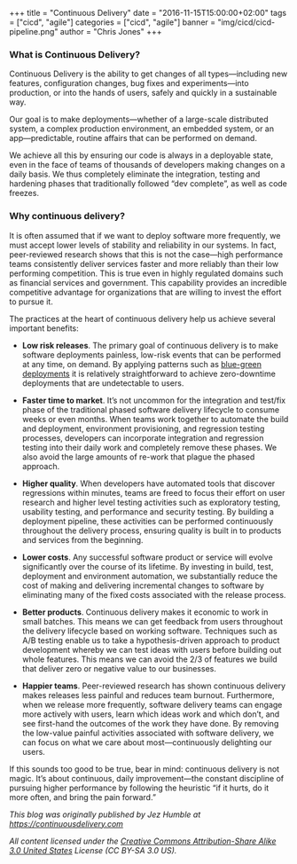 +++
title = "Continuous Delivery"
date = "2016-11-15T15:00:00+02:00"
tags = ["cicd", "agile"]
categories = ["cicd", "agile"]
banner = "img/cicd/cicd-pipeline.png"
author = "Chris Jones"
+++

### What is Continuous Delivery?
Continuous Delivery is the ability to get changes of all types—including new features, configuration changes, bug fixes and experiments—into production, or into the hands of users, safely and quickly in a sustainable way.

Our goal is to make deployments—whether of a large-scale distributed system, a complex production environment, an embedded system, or an app—predictable, routine affairs that can be performed on demand.

We achieve all this by ensuring our code is always in a deployable state, even in the face of teams of thousands of developers making changes on a daily basis. We thus completely eliminate the integration, testing and hardening phases that traditionally followed “dev complete”, as well as code freezes.

### Why continuous delivery?

It is often assumed that if we want to deploy software more frequently, we must accept lower levels of stability and reliability in our systems. In fact, peer-reviewed research shows that this is not the case—high performance teams consistently deliver services faster and more reliably than their low performing competition. This is true even in highly regulated domains such as financial services and government. This capability provides an incredible competitive advantage for organizations that are willing to invest the effort to pursue it.

The practices at the heart of continuous delivery help us achieve several important benefits:

* **Low risk releases**. The primary goal of continuous delivery is to make software deployments painless, low-risk events that can be performed at any time, on demand. By applying patterns such as <a href="https://martinfowler.com/bliki/BlueGreenDeployment.html">blue-green deployments</a> it is relatively straightforward to achieve zero-downtime deployments that are undetectable to users.

* **Faster time to market**. It’s not uncommon for the integration and test/fix phase of the traditional phased software delivery lifecycle to consume weeks or even months. When teams work together to automate the build and deployment, environment provisioning, and regression testing processes, developers can incorporate integration and regression testing into their daily work and completely remove these phases. We also avoid the large amounts of re-work that plague the phased approach.

* **Higher quality**. When developers have automated tools that discover regressions within minutes, teams are freed to focus their effort on user research and higher level testing activities such as exploratory testing, usability testing, and performance and security testing. By building a deployment pipeline, these activities can be performed continuously throughout the delivery process, ensuring quality is built in to products and services from the beginning.

* **Lower costs**. Any successful software product or service will evolve significantly over the course of its lifetime. By investing in build, test, deployment and environment automation, we substantially reduce the cost of making and delivering incremental changes to software by eliminating many of the fixed costs associated with the release process.

* **Better products**. Continuous delivery makes it economic to work in small batches. This means we can get feedback from users throughout the delivery lifecycle based on working software. Techniques such as A/B testing enable us to take a hypothesis-driven approach to product development whereby we can test ideas with users before building out whole features. This means we can avoid the 2/3 of features we build that deliver zero or negative value to our businesses.

* **Happier teams**. Peer-reviewed research has shown continuous delivery makes releases less painful and reduces team burnout. Furthermore, when we release more frequently, software delivery teams can engage more actively with users, learn which ideas work and which don’t, and see first-hand the outcomes of the work they have done. By removing the low-value painful activities associated with software delivery, we can focus on what we care about most—continuously delighting our users.

If this sounds too good to be true, bear in mind: continuous delivery is not magic. It’s about continuous, daily improvement—the constant discipline of pursuing higher performance by following the heuristic “if it hurts, do it more often, and bring the pain forward.”

*This blog was originally published by Jez Humble at https://continuousdelivery.com*

*All content licensed under the <a href="https://creativecommons.org/licenses/by-sa/3.0/us/">Creative Commons Attribution-Share Alike 3.0 United States</a> License (CC BY-SA 3.0 US).*
